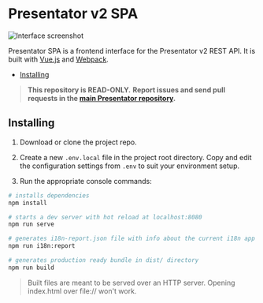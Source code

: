 Presentator v2 SPA
======================================================================

![Interface screenshot](https://u.cubeupload.com/presentator/readme.png)

Presentator SPA is a frontend interface for the Presentator v2 REST API.
It is built with [Vue.js](https://vuejs.org/) and [Webpack](https://webpack.js.org/).

- [Installing](#installing)

> **This repository is READ-ONLY.**
> **Report issues and send pull requests in the [main Presentator repository](https://github.com/presentator/presentator/issues).**


## Installing

1. Download or clone the project repo.

2. Create a new `.env.local` file in the project root directory. Copy and edit the configuration settings from `.env` to suit your environment setup.

3. Run the appropriate console commands:

```bash
# installs dependencies
npm install

# starts a dev server with hot reload at localhost:8080
npm run serve

# generates i18n-report.json file with info about the current i18n app state
npm run i18n:report

# generates production ready bundle in dist/ directory
npm run build
```

> Built files are meant to be served over an HTTP server. Opening index.html over file:// won't work.
